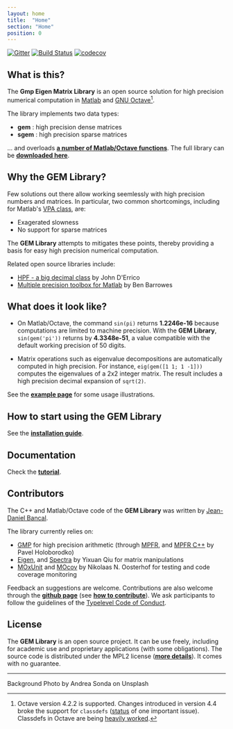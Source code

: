 ```yaml
---
layout: home
title:  "Home"
section: "Home"
position: 0
---
```


[![Gitter](https://badges.gitter.im/gem-library/community.svg)](https://gitter.im/gem-library/community?utm_source=badge&utm_medium=badge&utm_campaign=pr-badge) [![Build Status](https://travis-ci.org/gem-library/gem.svg?branch=master)](https://travis-ci.org/gem-library/gem) [![codecov](https://codecov.io/gh/gem-library/gem/branch/master/graph/badge.svg)](https://codecov.io/gh/gem-library/gem)

## What is this?

The **Gmp Eigen Matrix Library** is an open source solution for high precision numerical computation in [Matlab](http://www.mathworks.com/products/matlab/) and [GNU Octave](https://www.gnu.org/software/octave/)[^1].

The library implements two data types:
 - **gem** : high precision dense matrices
 - **sgem** : high precision sparse matrices

... and overloads [**a number of Matlab/Octave functions**](docs/functions.html). The full library can be [**downloaded here**](https://github.com/gem-library/gem/releases).



## Why the GEM Library?

Few solutions out there allow working seemlessly with high precision numbers and matrices. In particular, two common shortcomings, including for Matlab's [VPA class](https://www.mathworks.com/help/symbolic/vpa.html), are:

 - Exagerated slowness
 - No support for sparse matrices

The **GEM Library** attempts to mitigates these points, thereby providing a basis for easy high precision numerical computation.

Related open source libraries include:

 - [HPF - a big decimal class](https://www.mathworks.com/matlabcentral/fileexchange/36534-hpf-a-big-decimal-class?s_tid=FX_rc1_behav) by John D'Errico
 - [Multiple precision toolbox for Matlab](https://www.mathworks.com/matlabcentral/fileexchange/6446-multiple-precision-toolbox-for-matlab) by Ben Barrowes


## What does it look like?

- On Matlab/Octave, the command `sin(pi)` returns **1.2246e-16** because computations are limited to machine precision. With the **GEM Library**, `sin(gem('pi'))` returns by **4.3348e-51**, a value compatible with the default working precision of 50 digits.

- Matrix operations such as eigenvalue decompositions are automatically computed in high precision. For instance, `eig(gem([1 1; 1 -1]))` computes the eigenvalues of a 2x2 integer matrix. The result includes a high precision decimal expansion of `sqrt(2)`.

See the [**example page**](docs/publish/examples.html) for some usage illustrations.

## How to start using the GEM Library

See the [**installation guide**](docs/installation.html).


## Documentation

Check the [**tutorial**](docs/gettingStarted.html).


## Contributors

The C++ and Matlab/Octave code of the **GEM Library** was written by [Jean-Daniel Bancal](https://github.com/jdbancal).

The library currently relies on:
 - [GMP](https://gmplib.org/) for high precision arithmetic (through [MPFR](http://www.mpfr.org/), and [MPFR C++](http://www.holoborodko.com/pavel/mpfr/) by Pavel Holoborodko)
 - [Eigen](http://eigen.tuxfamily.org/), and [Spectra](http://yixuan.cos.name/spectra/) by Yixuan Qiu for matrix manipulations
 - [MOxUnit](https://github.com/MOxUnit/MOxUnit) and [MOcov](https://github.com/MOcov/MOcov) by Nikolaas N. Oosterhof for testing and code coverage monitoring

Feedback an suggestions are welcome. Contributions are also welcome through the [**github page**](https://github.com/gem-library/gem) (see [**how to contribute**](docs/howToContribute.html)). We ask participants to follow the guidelines of the [Typelevel Code of Conduct](https://typelevel.org/conduct.html).

## License

The **GEM Library** is an open source project. It can be use freely, including for academic use and proprietary applications (with some obligations). The source code is distributed under the MPL2 license ([**more details**](https://github.com/gem-library/gem/blob/master/COPYING.md)). It comes with no guarantee.


---

Background Photo by Andrea Sonda on Unsplash

[^1]: Octave version 4.2.2 is supported. Changes introduced in version 4.4 broke the support for `classdefs` ([status](https://savannah.gnu.org/bugs/?56385) of one important issue). Classdefs in Octave are being [heavily worked](https://wiki.octave.org/Classdef).
